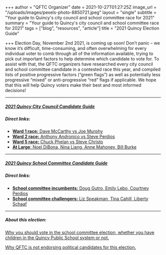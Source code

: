 +++
author = "QFTC Organizer"
date = 2021-10-27T01:27:25Z
image_url = "/uploads/images/pexels-photo-8850721.jpeg"
layout = "single"
subtitle = "Your guide to Quincy's city council and school committee race for 2021"
summary = "Your guide to Quincy's city council and school committee race for 2021"
tags = ["blog", "resources", "article"]
title = "2021 Quincy Election Guide"

+++
Election Day, November 2nd 2021, is coming up soon! Don’t panic – we know it’s difficult, time-consuming, and often overwhelming for every individual voter to comb through all of the information available, trying to pick out important factors to help determine which candidate to vote for. To assist with that, the QFTC organizers have researched every city council and school committee candidate in a contested race this year, and compiled lists of positive progressive factors (“green flags”) as well as potentially less progressive “mixed” or anti-progressive “red” flags if applicable. We hope that this will help Quincy voters make their best and most informed decisions!

***

##### [2021 Quincy City Council Candidate Guide](/posts/quincy-city-council-candidates)

##### Direct links:

* [**Ward 1 race:** Dave McCarthy vs Joe Murphy](https://qftc.org/posts/ward-1-race/ "https://qftc.org/posts/ward-1-race/")
* [**Ward 2 race:** Anthony Andronico vs Steve Perdios](https://qftc.org/posts/ward-2-race/ "https://qftc.org/posts/ward-2-race/")
* [**Ward 5 race:** Chuck Phelan vs Steve Christo ](https://qftc.org/posts/ward-5-race/ "https://qftc.org/posts/ward-5-race/")
* [**At Large**: Noel DiBona, Nina Liang, Anne Mahoney, Bill Burke](https://qftc.org/posts/at-large-race/ "https://qftc.org/posts/at-large-race/")

***

##### [2021 Quincy School Committee Candidate Guide](/posts/quincy-school-committee-candidates/)

##### Direct links:

* [**School committee incumbents:** Doug Gutro, Emily Lebo, Courtney Perdios](https://qftc.org/posts/school-committee-incumbents/ "https://qftc.org/posts/school-committee-incumbents/")
* [**School committee challengers:** Liz Speakman, Tina Cahill, Liberty Schaaf](https://qftc.org/posts/school-committee-challengers/ "https://qftc.org/posts/school-committee-challengers/")

***

##### About this election:

[Why you should vote in the school committee election, whether you have children in the Quincy Public School system or not.](https://qftc.org/posts/why-should-you-care-about-school-committee-elections/)

[Why QFTC is not endorsing political candidates for this election.](https://qftc.org/posts/qftc-statement-on-candidate-endorsement/ "https://qftc.org/posts/qftc-statement-on-candidate-endorsement/")